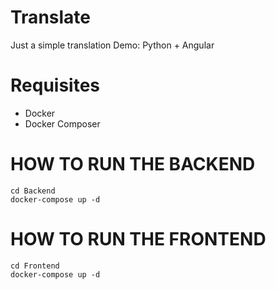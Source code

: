 # Translate

Just a simple translation Demo: Python + Angular

# Requisites
- Docker
- Docker Composer

# HOW TO RUN THE BACKEND

```
cd Backend
docker-compose up -d
```

# HOW TO RUN THE FRONTEND

```
cd Frontend
docker-compose up -d
```

